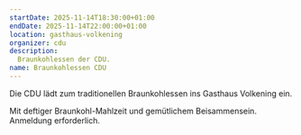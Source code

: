 ```yaml
---
startDate: 2025-11-14T18:30:00+01:00
endDate: 2025-11-14T22:00:00+01:00
location: gasthaus-volkening
organizer: cdu
description:
  Braunkohlessen der CDU.
name: Braunkohlessen CDU
---
```


Die CDU lädt zum traditionellen Braunkohlessen ins Gasthaus Volkening ein.

Mit deftiger Braunkohl-Mahlzeit und gemütlichem Beisammensein. Anmeldung erforderlich.